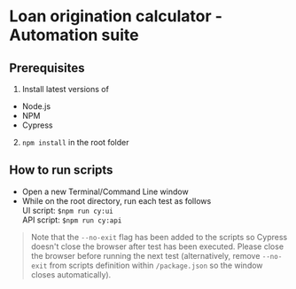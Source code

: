 # Loan origination calculator - Automation suite

## Prerequisites
1. Install latest versions of
- Node.js
- NPM
- Cypress
2. `npm install` in the root folder
  
## How to run scripts
- Open a new Terminal/Command Line window
- While on the root directory, run each test as follows  
UI script:
`$npm run cy:ui`  
API script:
`$npm run cy:api`

> Note that the `--no-exit` flag has been added to the scripts so Cypress doesn't
close the browser after test has been executed. Please close the browser
before running the next test (alternatively, remove `--no-exit` from scripts definition
within `/package.json` so the window closes automatically).
